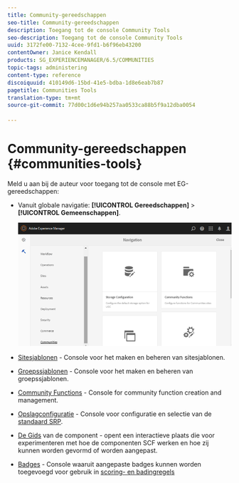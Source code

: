 ```yaml
---
title: Community-gereedschappen
seo-title: Community-gereedschappen
description: Toegang tot de console Community Tools
seo-description: Toegang tot de console Community Tools
uuid: 3172fe00-7132-4cee-9fd1-b6f96eb43200
contentOwner: Janice Kendall
products: SG_EXPERIENCEMANAGER/6.5/COMMUNITIES
topic-tags: administering
content-type: reference
discoiquuid: 410149d6-15bd-41e5-bdba-1d8e6eab7b87
pagetitle: Communities Tools
translation-type: tm+mt
source-git-commit: 77d00c1d6e94b257aa0533ca88b5f9a12dba0054

---
```



# Community-gereedschappen {#communities-tools}

Meld u aan bij de auteur voor toegang tot de console met EG-gereedschappen:

* Vanuit globale navigatie: **[!UICONTROL Gereedschappen]** > **[!UICONTROL Gemeenschappen]**.

   ![chlimage_1-129](assets/chlimage_1-129.png)

* [Sitesjablonen](sites.md) - Console voor het maken en beheren van sitesjablonen.

* [Groepssjablonen](tools-groups.md) - Console voor het maken en beheren van groepssjablonen.

* [Community Functions](functions.md) - Console for community function creation and management.

* [Opslagconfiguratie](srp-config.md) - Console voor configuratie en selectie van de [standaard SRP](working-with-srp.md).

* [De Gids](components-guide.md) van de component - opent een interactieve plaats die voor experimenteren met hoe de componenten SCF werken en hoe zij kunnen worden gevormd of worden aangepast.

* [Badges](badges.md) - Console waaruit aangepaste badges kunnen worden toegevoegd voor gebruik in [scoring- en badingregels](implementing-scoring.md)

